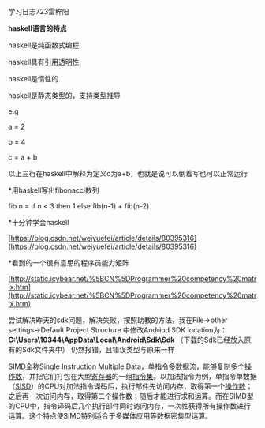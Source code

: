学习日志723雷梓阳



**haskell语言的特点**

haskell是纯函数式编程

haskell具有引用透明性

haskell是惰性的

haskell是静态类型的，支持类型推导

e.g 

a = 2

b = 4

c = a + b

以上三行在haskell中解释为定义c为a+b，也就是说可以倒着写也可以正常运行



*用haskell写出fibonacci数列

fib n = if n < 3 then 1 else fib(n-1) + fib(n-2)

*十分钟学会haskell

[https://blog.csdn.net/weiyuefei/article/details/80395316](https://blog.csdn.net/weiyuefei/article/details/80395316)



*看到的一个很有意思的程序员能力矩阵

[http://static.icybear.net/%5BCN%5DProgrammer%20competency%20matrix.htm](http://static.icybear.net/%5BCN%5DProgrammer%20competency%20matrix.htm)



尝试解决昨天的sdk问题，解决失败，按照助教的方法，我在File->other settings->Default Project Structure 中修改Andriod SDK location为：
**C:\Users\10344\AppData\Local\Android\Sdk\Sdk**
（下载的Sdk已经放入原有的Sdk文件夹中）
仍然报错，且错误类型与原来一样



SIMD全称Single Instruction Multiple Data，单指令多数据流，能够复制多个[操作数](https://baike.baidu.com/item/操作数/7658270)，并把它们打包在大型[寄存器](https://baike.baidu.com/item/寄存器/187682)的一组[指令集](https://baike.baidu.com/item/指令集/238130)。以加法指令为例，单指令单数据（[SISD](https://baike.baidu.com/item/SISD)）的CPU对加法指令译码后，执行部件先访问内存，取得第一个[操作数](https://baike.baidu.com/item/操作数)；之后再一次访问内存，取得第二个操作数；随后才能进行求和运算。而在SIMD型的CPU中，指令译码后几个执行部件同时访问内存，一次性获得所有操作数进行运算。这个特点使SIMD特别适合于多媒体应用等数据密集型运算。